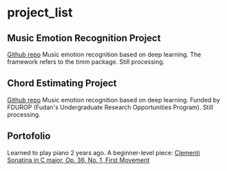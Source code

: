 # project_list

## Music Emotion Recognition Project
[Github repo](https://github.com/suncerock/music-emotion-recognition)
Music emotion recognition based on deep learning. The framework refers to the timm package. Still processing.

## Chord Estimating Project
[Github repo](https://github.com/suncerock/chord-estimation/tree/dingyiwei)
Music emotion recognition based on deep learning. Funded by FDUROP (Fudan's Undergraduate Research Opportunities Program). Still processing.

## Portofolio
Learned to play piano 2 years ago. A beginner-level piece: [Clementi Sonatina in C major, Op. 36, No. 1, First Movement](https://drive.google.com/file/d/11VoKuHGI0siioXb1_phCfGi3ziqudWqR/view?usp=sharing)
